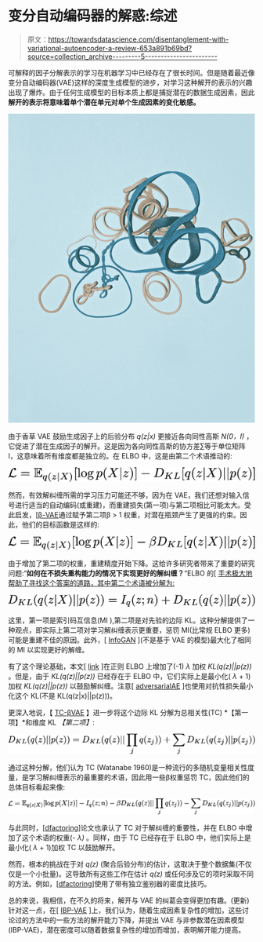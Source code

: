 # 变分自动编码器的解惑:综述

> 原文：<https://towardsdatascience.com/disentanglement-with-variational-autoencoder-a-review-653a891b69bd?source=collection_archive---------5----------------------->

可解释的因子分解表示的学习在机器学习中已经存在了很长时间。但是随着最近像变分自动编码器(VAE)这样的深度生成模型的进步，对学习这种解开的表示的兴趣出现了爆炸。由于任何生成模型的目标本质上都是捕捉潜在的数据生成因素，因此**解开的表示将意味着单个潜在单元对单个生成因素的变化敏感。**

![](img/457e6cb560b5af06a7655272c6d496c2.png)

由于香草 VAE 鼓励生成因子上的后验分布 *q(z|x)* 更接近各向同性高斯 *N(0，I)* ，它促进了潜在生成因子的解开。这是因为各向同性高斯的协方差∑等于单位矩阵 I，这意味着所有维度都是独立的。在 ELBO 中，这是由第二个术语推动的:

![](img/1bd8e032becace98a7ff012112c72df7.png)

然而，有效解纠缠所需的学习压力可能还不够，因为在 VAE，我们还想对输入信号进行适当的自动编码(或重建)，而重建损失(第一项)与第二项相比可能太大。受此启发，[[β-VAE](https://openreview.net/pdf?id=Sy2fzU9gl)通过赋予第二项β > 1 权重，对潜在瓶颈产生了更强的约束。因此，他们的目标函数是这样的:

![](img/555031732581fe491fe0420af954c768.png)

由于增加了第二项的权重，重建精度开始下降。这给许多研究者带来了重要的研究问题:“**如何在不损失重构能力的情况下实现更好的解纠缠？**“ELBO 的[ [手术极大地帮助了寻找这个答案的道路，其中第二个术语被分解为:](http://approximateinference.org/accepted/HoffmanJohnson2016.pdf)

![](img/839d502c297489d098adc8684e25ab91.png)

这里，第一项是索引码互信息(MI ),第二项是对先验的边际 KL。这种分解提供了一种观点，即实际上第二项对学习解纠缠表示更重要，惩罚 MI(比常规 ELBO 更多)可能是重建不佳的原因。此外，[ [InfoGAN](https://arxiv.org/pdf/1606.03657.pdf) ](不是基于 VAE 的模型)最大化了相同的 MI 以实现更好的解缠。

有了这个理论基础，本文[ [link](https://arxiv.org/pdf/1711.00848.pdf) ]在正则 ELBO 上增加了(-1) *λ* 加权 *KL(q(z)||p(z))* 。但是，由于 *KL(q(z)||p(z))* 已经存在于 ELBO 中，它们实际上是最小化( *λ* + 1)加权 *KL(q(z)||p(z))* 以鼓励解纠缠。注意[ [adversarialAE](https://arxiv.org/pdf/1511.05644.pdf) ]也使用对抗性损失最小化这个 KL(不是 KL(q(z|x)||p(z)))。

更深入地说，【 [TC-βVAE](https://arxiv.org/pdf/1802.04942.pdf) 】进一步将这个边际 KL 分解为总相关性(TC) *【第一项】*和维度 KL *【第二项】*:

![](img/7ecdd523c21b03c8f899d775e173cc0d.png)

通过这种分解，他们认为 TC (Watanabe 1960)是一种流行的多随机变量相关性度量，是学习解纠缠表示的最重要的术语，因此用一些β权重惩罚 TC，因此他们的总体目标看起来像:

![](img/cc2eecbf3c00fb71ffd56e1085b63c78.png)

与此同时，[[dfactoring](https://arxiv.org/pdf/1802.05983.pdf)]论文也承认了 TC 对于解纠缠的重要性，并在 ELBO 中增加了这个术语的权重(- *λ)* 。同样，由于 TC 已经存在于 ELBO 中，他们实际上是最小化( *λ* + 1)加权 TC 以鼓励解开。

然而，根本的挑战在于对 *q(z)* (聚合后验分布)的估计，这取决于整个数据集(不仅仅是一个小批量)。这导致所有这些工作在估计 *q(z)* 或任何涉及它的项时采取不同的方法。例如，[[dfactoring](https://arxiv.org/pdf/1802.05983.pdf)]使用了带有独立鉴别器的密度比技巧。

总的来说，我相信，在不久的将来，解开与 VAE 的纠葛会变得更加有趣。(更新)针对这一点，在[ [IBP-VAE](https://arxiv.org/pdf/1909.01839.pdf) ]上，我们认为，随着生成因素复杂性的增加，这些讨论过的方法中的一些方法的解开能力下降，并提出 VAE 与非参数潜在因素模型(IBP-VAE)，潜在密度可以随着数据复杂性的增加而增加，表明解开能力提高。